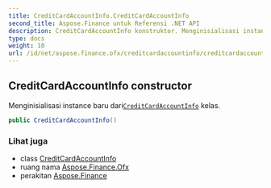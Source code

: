 ```yaml
---
title: CreditCardAccountInfo.CreditCardAccountInfo
second_title: Aspose.Finance untuk Referensi .NET API
description: CreditCardAccountInfo konstruktor. Menginisialisasi instance baru dariCreditCardAccountInfo kelas.
type: docs
weight: 10
url: /id/net/aspose.finance.ofx/creditcardaccountinfo/creditcardaccountinfo/
---
```

## CreditCardAccountInfo constructor

Menginisialisasi instance baru dari[`CreditCardAccountInfo`](../) kelas.

```csharp
public CreditCardAccountInfo()
```

### Lihat juga

* class [CreditCardAccountInfo](../)
* ruang nama [Aspose.Finance.Ofx](../../creditcardaccountinfo/)
* perakitan [Aspose.Finance](../../../)


